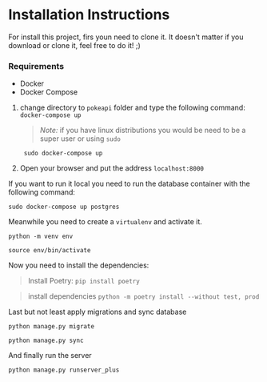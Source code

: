 
# Installation Instructions

For install this project, firs youn need to clone it. It doesn't matter if you download or clone it, feel free to do it! ;)

### Requirements
- Docker
- Docker Compose


1.  change directory to `pokeapi` folder and type the following command:
    `docker-compose up`

    > *Note:* if you have linux distributions you would be need to be a super user or using  `sudo` 

    ` sudo docker-compose up`

2. Open your browser and put the address `localhost:8000`


If you want to run it local you need to run the database container 
with the following command:

`sudo docker-compose up postgres`

Meanwhile you need to create a `virtualenv` and activate it.

   `python -m venv env`

   `source env/bin/activate`


Now you need to install the dependencies:

> Install Poetry:
  `pip install poetry`

> install dependencies
  `python -m poetry install --without test, prod`

Last but not least apply migrations and sync database

`python manage.py migrate`

`python manage.py sync`

And finally run the server

`python manage.py runserver_plus`
